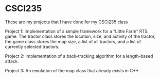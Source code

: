 # CSCI235
These are my projects that I have done for my CSCI235 class

Project 1:
Implementation of a simple framework for a “Little Farm” RTS game.
The tractor class stores the location, size, and activity of the tractor, the game class stores the map size, a list of all tractors, and a list of currently selected tractors.

Project 2:
Implementation of a back-tracking algorithm for a length-based attack.

Project 3:
An emulation of the map class that already exists in C++.

